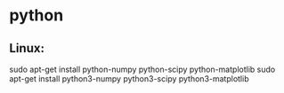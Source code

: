 # python

## Linux:
sudo apt-get install python-numpy python-scipy python-matplotlib
sudo apt-get install python3-numpy python3-scipy python3-matplotlib


